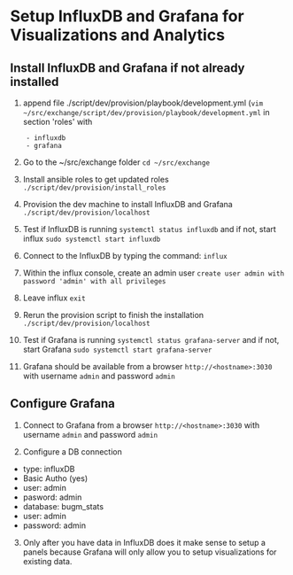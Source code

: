 # Setup InfluxDB and Grafana for Visualizations and Analytics

## Install InfluxDB and Grafana if not already installed

1.  append file ./script/dev/provision/playbook/development.yml (`vim ~/src/exchange/script/dev/provision/playbook/development.yml` in section 'roles' with 
```
    - influxdb
    - grafana
```

2. Go to the ~/src/exchange folder `cd ~/src/exchange`

3. Install ansible roles to get updated roles `./script/dev/provision/install_roles`

4. Provision the dev machine to install InfluxDB and Grafana `./script/dev/provision/localhost`

5. Test if InfluxDB is running `systemctl status influxdb` and if not, start influx `sudo systemctl start influxdb`

6. Connect to the InfluxDB by typing the command: `influx`

7. Within the influx console, create an admin user `create user admin with password 'admin' with all privileges`

8. Leave influx `exit`

9. Rerun the provision script to finish the installation `./script/dev/provision/localhost`

10. Test if Grafana is running `systemctl status grafana-server` and if not, start Grafana `sudo systemctl start grafana-server`

11. Grafana should be available from a browser `http://<hostname>:3030` with username `admin` and password `admin`


## Configure Grafana

1. Connect to Grafana from a browser `http://<hostname>:3030` with username `admin` and password `admin`

2. Configure a DB connection
  - type: influxDB
  - Basic Autho (yes)
  - user: admin
  - pasword: admin
  - database: bugm_stats
  - user: admin
  - password: admin

3. Only after you have data in InfluxDB does it make sense to setup a panels because Grafana will only allow you to setup visualizations for existing data.
